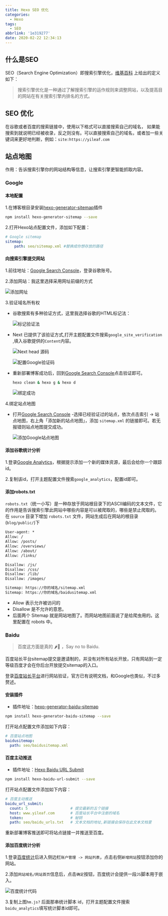 ```yaml
---
title: Hexo SEO 优化
categories:
  - Hexo
tags:
  - SEO
abbrlink: '1e319277'
date: 2020-02-22 12:34:13
---
```


## 什么是SEO

SEO（Search Engine Optimization）即搜索引擎优化，[维基百科](https://zh.wikipedia.org/wiki/搜尋引擎最佳化) 上给出的定义如下：

> 搜索引擎优化是一种通过了解搜索引擎的运作规则来调整网站，以及提高目的网站在有关搜索引擎内排名的方式。

<!-- more-->

## SEO 优化

在谷歌或者百度的搜索链接中，使用以下格式可以直接搜索自己的域名， 如果能搜索到就说明已经被收录，反之则没有。可以直接搜索自己的域名，或者加一些关键词来更好地判断，例如：`site:https://yileaf.com`

## 站点地图

作用：告诉搜索引擎你的网站结构等信息，让搜索引擎更智能抓取内容。

### Google

#### 本地配置

1.在博客根目录安装[hexo-generator-sitemap](https://github.com/hexojs/hexo-generator-sitemap)插件

```bash
npm install hexo-generator-sitemap --save
```

2.打开Hexo站点配置文件，添加如下配置：

```yaml
# Google sitemap
sitemap:
    path: seo/sitemap.xml #替换成你想存放的路径
```

#### 向搜索引擎提交网站

1.前往地址：[Google Search Console](https://search.google.com/search-console/about?hl=zh-CN)，登录谷歌账号。

2.添加网站：我这里选择采用网址前缀的方式

![添加网址](https://cdn.jsdelivr.net/gh/moyuhs/images/20210723144500.png)

3.验证域名所有权

- 谷歌搜索有多种验证方式，这里我选择谷歌的HTML标记法：

  ![标记验证法](https://cdn.jsdelivr.net/gh/moyuhs/images/20210723144918.png)

- Next 已提供了该验证方式,打开主题配置文件搜索`google_site_verification `,填入谷歌提供的`Content`内容。

   ![Next head 源码](https://cdn.jsdelivr.net/gh/moyuhs/images/20210723150134.png)

   ![配置Google验证码](https://cdn.jsdelivr.net/gh/moyuhs/images/20210723145341.png)

- 重新部署博客成功后，回到[Google Search Console](https://search.google.com/search-console/about?hl=zh-CN)点击验证即可。

  ```bash
  hexo clean & hexo g & hexo d
  ```

  ![绑定成功](https://cdn.jsdelivr.net/gh/moyuhs/images/20210723152824.png)

4.绑定站点地图

- 打开[Google Search Console](https://search.google.com/search-console/about?hl=zh-CN) -选择已经验证过的站点，依次点击索引 → 站点地图，右上角「添加新的站点地图」，添加 `sitemap.xml` 的链接即可。若无报错则站点地图提交成功。

  ![添加Google站点地图](https://cdn.jsdelivr.net/gh/moyuhs/images/20210723153709.png)

#### 添加谷歌统计分析

1.登录[Google Analytics](https://analytics.google.com/)，根据提示添加一个新的媒体资源，最后会给你一个跟踪id。

2.复制该id，打开主题配置文件搜索`google_analytics`，配置id即可。

#### 添加robots.txt

`robots.txt`（统一小写）是一种存放于网站根目录下的ASCII编码的文本文件，它的作用是告诉搜索引擎此网站中哪些内容是可以被爬取的，哪些是禁止爬取的。
在 `source` 目录下增加 `robots.txt` 文件，网站生成后在网站的根目录(`blog/public/`)下

```tex
User-agent: *
Allow: /
Allow: /posts/
Allow: /overviews/
Allow: /about/
Allow: /links/

Disallow: /js/
Disallow: /css/
Disallow: /lib/
Disallow: /images/

Sitemap: https://你的域名/sitemap.xml
Sitemap: https://你的域名/baidusitemap.xml
```

- Allow 表示允许被访问的
- Disallow 是不允许的意思。
- 后面两个 Sitemap 就是网站地图了。而网站地图前面说了是给爬虫用的。这里配置在 robots 中。

### Baidu

> 百度这方面是真的 🌶️🐤 ，Say no to Baidu.

百度站长平台sitemap提交是邀请制的，并没有对所有站长开放，只有网站到一定等级百度才会在你后台开放提交sitemap的入口。

登录[百度站长平台](https://ziyuan.baidu.com/site/siteadd)进行网站验证，官方已有说明文档，和Google也类似，不过多赘述。

#### 安装插件

- 插件地址：[hexo-generator-baidu-sitemap](https://github.com/coneycode/hexo-generator-baidu-sitemap)

```bash
npm install hexo-generator-baidu-sitemap --save
```

打开站点配置文件添加如下内容：

```yaml
# 百度站点地图
baidusitemap:
  path: seo/baidusitemap.xml
```

#### 百度主动推送

- 插件地址：[Hexo Baidu URL Submit](https://github.com/huiwang/hexo-baidu-url-submit)

```bash
npm install hexo-baidu-url-submit --save
```

打开站点配置文件添加如下内容：

```yaml
# 百度主动推送
baidu_url_submit:
  count: 5 				     # 提交最新的五个链接
  host: www.yileaf.com 	     # 百度站长平台中注册的域名
  token:  	                 # 秘钥
  path: seo/baidu_urls.txt   # 文本文档的地址,新链接会保存在此文本文档里  
```

重新部署博客推送即可将站点链接一并推送至百度。

#### 添加百度统计分析

1.登录[百度统计](https://tongji.baidu.com/)后进入侧边栏`账户管理 -> 网站列表`，点击右侧`新增网站`按钮添加你的网站。

2.添加`网站域名/网站首页`信息后，点击`确定`按钮，百度统计会提供一段`JS`脚本用于嵌入。

![百度统计代码](https://cdn.jsdelivr.net/gh/moyuhs/images/20210723171357.png)

3.复制上图`hm.js?` 后面那串统计脚本 id，打开主题配置文件搜索`baidu_analytics`填写统计脚本id即可。